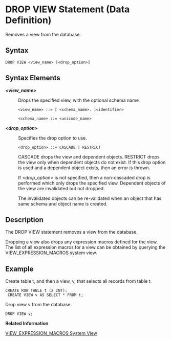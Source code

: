 <!-- loio20d9c05f75191014b24fca55a8534531 -->

# DROP VIEW Statement \(Data Definition\)

Removes a view from the database.





<a name="loio20d9c05f75191014b24fca55a8534531__sql_drop_view_1sql_drop_view_syntax"/>

## Syntax

```
DROP VIEW <view_name> [<drop_option>]
```



<a name="loio20d9c05f75191014b24fca55a8534531__sql_drop_view_1sql_drop_view_syntax_elements"/>

## Syntax Elements


<dl>
<dt><b>

*<view\_name\>*

</b></dt>
<dd>

Drops the specified view, with the optional schema name.

```
<view_name> ::= [ <schema_name>. ]<identifier>

<schema_name> ::= <unicode_name>
```



</dd><dt><b>

*<drop\_option\>*

</b></dt>
<dd>

Specifies the drop option to use.

```
<drop_option> ::= CASCADE | RESTRICT
```

CASCADE drops the view and dependent objects. RESTRICT drops the view only when dependent objects do not exist. If this drop option is used and a dependent object exists, then an error is thrown.

If *<drop\_option\>* is not specified, then a non-cascaded drop is performed which only drops the specified view. Dependent objects of the view are invalidated but not dropped.

The invalidated objects can be re-validated when an object that has same schema and object name is created.



</dd>
</dl>



<a name="loio20d9c05f75191014b24fca55a8534531__sql_drop_view_1sql_drop_view_description"/>

## Description

The DROP VIEW statement removes a view from the database.

Dropping a view also drops any expression macros defined for the view. The list of all expression macros for a view can be obtained by querying the VIEW\_EXPRESSION\_MACROS system view.



<a name="loio20d9c05f75191014b24fca55a8534531__sql_drop_view_1sql_drop_view_examples"/>

## Example

Create table t, and then a view, v, that selects all records from table t.

```
CREATE ROW TABLE t (a INT);
 CREATE VIEW v AS SELECT * FROM t;
```

Drop view v from the database.

```
DROP VIEW v;
```

**Related Information**  


[VIEW\_EXPRESSION\_MACROS System View](../../020-System-Views-Reference/021-System-Views/view-expression-macros-system-view-d163421.md "Describes the expression macros defined for views.")

